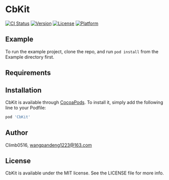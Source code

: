 # CbKit

[![CI Status](https://img.shields.io/travis/Climb0516/CbKit.svg?style=flat)](https://travis-ci.org/Climb0516/CbKit)
[![Version](https://img.shields.io/cocoapods/v/CbKit.svg?style=flat)](https://cocoapods.org/pods/CbKit)
[![License](https://img.shields.io/cocoapods/l/CbKit.svg?style=flat)](https://cocoapods.org/pods/CbKit)
[![Platform](https://img.shields.io/cocoapods/p/CbKit.svg?style=flat)](https://cocoapods.org/pods/CbKit)

## Example

To run the example project, clone the repo, and run `pod install` from the Example directory first.

## Requirements

## Installation

CbKit is available through [CocoaPods](https://cocoapods.org). To install
it, simply add the following line to your Podfile:

```ruby
pod 'CbKit'
```

## Author

Climb0516, wangpandeng1223@163.com

## License

CbKit is available under the MIT license. See the LICENSE file for more info.
